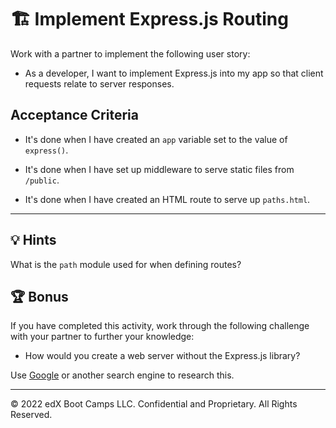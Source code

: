 # 🏗️ Implement Express.js Routing

Work with a partner to implement the following user story:

* As a developer, I want to implement Express.js into my app so that client requests relate to server responses. 

## Acceptance Criteria

* It's done when I have created an `app` variable set to the value of `express()`.

* It's done when I have set up middleware to serve static files from `/public`.

* It's done when I have created an HTML route to serve up `paths.html`.

---

## 💡 Hints

What is the `path` module used for when defining routes?

## 🏆 Bonus

If you have completed this activity, work through the following challenge with your partner to further your knowledge:

* How would you create a web server without the Express.js library?

Use [Google](https://www.google.com) or another search engine to research this.

---
© 2022 edX Boot Camps LLC. Confidential and Proprietary. All Rights Reserved.